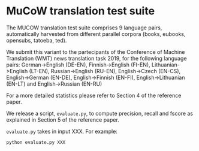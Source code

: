 # MuCoW translation test suite

The MUCOW translation test suite comprises 9 language pairs, automatically harvested from different parallel corpora (books, eubooks, opensubs, tatoeba, ted).

We submit this variant to the partecipants of the Conference of Machine Translation (WMT) news translation task 2019, for the following language pairs: German->English (DE-EN), Finnish->English (FI-EN), Lithuanian->English (LT-EN), Russian->English (RU-EN), English->Czech (EN-CS), English->German (EN-DE), English->Finnish (EN-FI), English->Lithuanian (EN-LT) and English->Russian (EN-RU)

For a more detailed statistics please refer to Section 4 of the reference paper.


We release a script, `evaluate.py`, to compute precision, recall and fscore as explained in Section 5 of the reference paper.


`evaluate.py` takes in input XXX. For example:

`python evaluate.py XXX`

